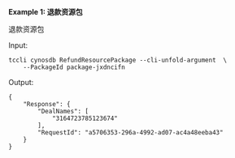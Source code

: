 **Example 1: 退款资源包**

退款资源包


Input: 

```
tccli cynosdb RefundResourcePackage --cli-unfold-argument  \
    --PackageId package-jxdncifn
```

Output: 
```
{
    "Response": {
        "DealNames": [
            "3164723785123674"
        ],
        "RequestId": "a5706353-296a-4992-ad07-ac4a48eeba43"
    }
}
```

